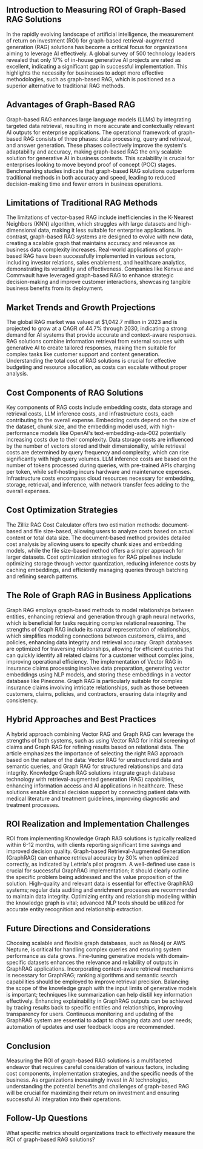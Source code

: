 ## Introduction to Measuring ROI of Graph-Based RAG Solutions
In the rapidly evolving landscape of artificial intelligence, the measurement of return on investment (ROI) for graph-based retrieval-augmented generation (RAG) solutions has become a critical focus for organizations aiming to leverage AI effectively. A global survey of 500 technology leaders revealed that only 17% of in-house generative AI projects are rated as excellent, indicating a significant gap in successful implementation. This highlights the necessity for businesses to adopt more effective methodologies, such as graph-based RAG, which is positioned as a superior alternative to traditional RAG methods. 

## Advantages of Graph-Based RAG
Graph-based RAG enhances large language models (LLMs) by integrating targeted data retrieval, resulting in more accurate and contextually relevant AI outputs for enterprise applications. The operational framework of graph-based RAG consists of three phases: data processing, query and retrieval, and answer generation. These phases collectively improve the system's adaptability and accuracy, making graph-based RAG the only scalable solution for generative AI in business contexts. This scalability is crucial for enterprises looking to move beyond proof of concept (POC) stages. Benchmarking studies indicate that graph-based RAG solutions outperform traditional methods in both accuracy and speed, leading to reduced decision-making time and fewer errors in business operations.

## Limitations of Traditional RAG Methods
The limitations of vector-based RAG include inefficiencies in the K-Nearest Neighbors (KNN) algorithm, which struggles with large datasets and high-dimensional data, making it less suitable for enterprise applications. In contrast, graph-based RAG systems are designed to evolve with new data, creating a scalable graph that maintains accuracy and relevance as business data complexity increases. Real-world applications of graph-based RAG have been successfully implemented in various sectors, including investor relations, sales enablement, and healthcare analytics, demonstrating its versatility and effectiveness. Companies like Kenvue and Commvault have leveraged graph-based RAG to enhance strategic decision-making and improve customer interactions, showcasing tangible business benefits from its deployment.

## Market Trends and Growth Projections
The global RAG market was valued at $1,042.7 million in 2023 and is projected to grow at a CAGR of 44.7% through 2030, indicating a strong demand for AI systems that provide accurate and context-aware responses. RAG solutions combine information retrieval from external sources with generative AI to create tailored responses, making them suitable for complex tasks like customer support and content generation. Understanding the total cost of RAG solutions is crucial for effective budgeting and resource allocation, as costs can escalate without proper analysis. 

## Cost Components of RAG Solutions
Key components of RAG costs include embedding costs, data storage and retrieval costs, LLM inference costs, and infrastructure costs, each contributing to the overall expense. Embedding costs depend on the size of the dataset, chunk size, and the embedding model used, with high-performance models like OpenAI's text-embedding-ada-002 potentially increasing costs due to their complexity. Data storage costs are influenced by the number of vectors stored and their dimensionality, while retrieval costs are determined by query frequency and complexity, which can rise significantly with high query volumes. LLM inference costs are based on the number of tokens processed during queries, with pre-trained APIs charging per token, while self-hosting incurs hardware and maintenance expenses. Infrastructure costs encompass cloud resources necessary for embedding, storage, retrieval, and inference, with network transfer fees adding to the overall expenses.

## Cost Optimization Strategies
The Zilliz RAG Cost Calculator offers two estimation methods: document-based and file size-based, allowing users to analyze costs based on actual content or total data size. The document-based method provides detailed cost analysis by allowing users to specify chunk sizes and embedding models, while the file size-based method offers a simpler approach for larger datasets. Cost optimization strategies for RAG pipelines include optimizing storage through vector quantization, reducing inference costs by caching embeddings, and efficiently managing queries through batching and refining search patterns. 

## The Role of Graph RAG in Business Applications
Graph RAG employs graph-based methods to model relationships between entities, enhancing retrieval and generation through graph neural networks, which is beneficial for tasks requiring complex relational reasoning. The strengths of Graph RAG include its natural representation of relationships, which simplifies modeling connections between customers, claims, and policies, enhancing data integrity and retrieval accuracy. Graph databases are optimized for traversing relationships, allowing for efficient queries that can quickly identify all related claims for a customer without complex joins, improving operational efficiency. The implementation of Vector RAG in insurance claims processing involves data preparation, generating vector embeddings using NLP models, and storing these embeddings in a vector database like Pinecone. Graph RAG is particularly suitable for complex insurance claims involving intricate relationships, such as those between customers, claims, policies, and contractors, ensuring data integrity and consistency.

## Hybrid Approaches and Best Practices
A hybrid approach combining Vector RAG and Graph RAG can leverage the strengths of both systems, such as using Vector RAG for initial screening of claims and Graph RAG for refining results based on relational data. The article emphasizes the importance of selecting the right RAG approach based on the nature of the data: Vector RAG for unstructured data and semantic queries, and Graph RAG for structured relationships and data integrity. Knowledge Graph RAG solutions integrate graph database technology with retrieval-augmented generation (RAG) capabilities, enhancing information access and AI applications in healthcare. These solutions enable clinical decision support by connecting patient data with medical literature and treatment guidelines, improving diagnostic and treatment processes.

## ROI Realization and Implementation Challenges
ROI from implementing Knowledge Graph RAG solutions is typically realized within 6-12 months, with clients reporting significant time savings and improved decision quality. Graph-based Retrieval-Augmented Generation (GraphRAG) can enhance retrieval accuracy by 30% when optimized correctly, as indicated by Lettria's pilot program. A well-defined use case is crucial for successful GraphRAG implementation; it should clearly outline the specific problem being addressed and the value proposition of the solution. High-quality and relevant data is essential for effective GraphRAG systems; regular data auditing and enrichment processes are recommended to maintain data integrity. Optimizing entity and relationship modeling within the knowledge graph is vital; advanced NLP tools should be utilized for accurate entity recognition and relationship extraction.

## Future Directions and Considerations
Choosing scalable and flexible graph databases, such as Neo4j or AWS Neptune, is critical for handling complex queries and ensuring system performance as data grows. Fine-tuning generative models with domain-specific datasets enhances the relevance and reliability of outputs in GraphRAG applications. Incorporating context-aware retrieval mechanisms is necessary for GraphRAG; ranking algorithms and semantic search capabilities should be employed to improve retrieval precision. Balancing the scope of the knowledge graph with the input limits of generative models is important; techniques like summarization can help distill key information effectively. Enhancing explainability in GraphRAG outputs can be achieved by tracing results back to specific entities and relationships, improving transparency for users. Continuous monitoring and updating of the GraphRAG system are essential to adapt to changing data and user needs; automation of updates and user feedback loops are recommended.

## Conclusion
Measuring the ROI of graph-based RAG solutions is a multifaceted endeavor that requires careful consideration of various factors, including cost components, implementation strategies, and the specific needs of the business. As organizations increasingly invest in AI technologies, understanding the potential benefits and challenges of graph-based RAG will be crucial for maximizing their return on investment and ensuring successful AI integration into their operations.

## Follow-Up Questions
What specific metrics should organizations track to effectively measure the ROI of graph-based RAG solutions?